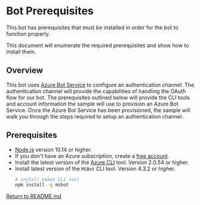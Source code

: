 # Bot Prerequisites
This bot has prerequisites that must be installed in order for the bot to function properly.

This document will enumerate the required prerequisites and show how to install them.

## Overview
This bot uses [Azure Bot Service][1] to configure an authentication channel.  The authentication channel will provide the capabilities of handling the OAuth flow for our bot.  The prerequisites outlined below will provide the CLI tools and account information the sample will use to provision an Azure Bot Service.  Once the Azure Bot Service has been provisioned, the sample will walk you through the steps required to setup an authentication channel.

## Prerequisites
- [Node.js][4] version 10.14 or higher.
- If you don't have an Azure subscription, create a [free account][5].
- Install the latest version of the [Azure CLI][6] tool. Version 2.0.54 or higher.
- Install latest version of the `MSBot` CLI tool. Version 4.3.2 or higher.
    ```bash
    # install msbot CLI tool
    npm install -g msbot
    ```

[Return to README.md][3]


[1]: https://docs.microsoft.com/en-us/azure/bot-service/bot-service-overview-introduction?view=azure-bot-service-4.0
[3]: ./README.md
[4]: https://nodejs.org
[5]: https://azure.microsoft.com/free/
[6]: https://docs.microsoft.com/cli/azure/install-azure-cli?view=azure-cli-latest
